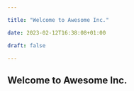 ```yaml
---

title: "Welcome to Awesome Inc."

date: 2023-02-12T16:38:08+01:00

draft: false

---
```


## Welcome to Awesome Inc.

